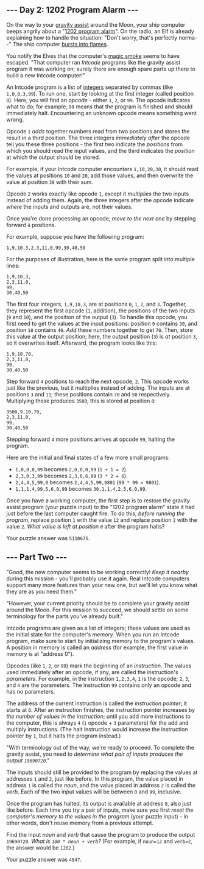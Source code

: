## --- Day 2: 1202 Program Alarm ---

On the way to your [gravity
assist](https://en.wikipedia.org/wiki/Gravity_assist) around the Moon,
your ship computer beeps angrily about a "[1202 program
alarm](https://www.hq.nasa.gov/alsj/a11/a11.landing.html#1023832)". On
the radio, an Elf is already explaining how to handle the situation:
"Don't worry, that's perfectly norma--" The ship computer [bursts into
flames](https://en.wikipedia.org/wiki/Halt_and_Catch_Fire).

You notify the Elves that the computer's [magic
smoke](https://en.wikipedia.org/wiki/Magic_smoke) seems to have <span
title="Looks like SOMEONE forgot to change the switch to 'more magic'.">escaped</span>.
"That computer ran *Intcode* programs like the gravity assist program it
was working on; surely there are enough spare parts up there to build a
new Intcode computer!"

An Intcode program is a list of
[integers](https://en.wikipedia.org/wiki/Integer) separated by commas
(like `1,0,0,3,99`). To run one, start by looking at the first integer
(called position `0`). Here, you will find an *opcode* - either `1`,
`2`, or `99`. The opcode indicates what to do; for example, `99` means
that the program is finished and should immediately halt. Encountering
an unknown opcode means something went wrong.

Opcode `1` *adds* together numbers read from two positions and stores
the result in a third position. The three integers *immediately after*
the opcode tell you these three positions - the first two indicate the
*positions* from which you should read the input values, and the third
indicates the *position* at which the output should be stored.

For example, if your Intcode computer encounters `1,10,20,30`, it should
read the values at positions `10` and `20`, add those values, and then
overwrite the value at position `30` with their sum.

Opcode `2` works exactly like opcode `1`, except it *multiplies* the two
inputs instead of adding them. Again, the three integers after the
opcode indicate *where* the inputs and outputs are, not their values.

Once you're done processing an opcode, *move to the next one* by
stepping forward `4` positions.

For example, suppose you have the following program:

    1,9,10,3,2,3,11,0,99,30,40,50

For the purposes of illustration, here is the same program split into
multiple lines:

    1,9,10,3,
    2,3,11,0,
    99,
    30,40,50

The first four integers, `1,9,10,3`, are at positions `0`, `1`, `2`, and
`3`. Together, they represent the first opcode (`1`, addition), the
positions of the two inputs (`9` and `10`), and the position of the
output (`3`). To handle this opcode, you first need to get the values at
the input positions: position `9` contains `30`, and position `10`
contains `40`. *Add* these numbers together to get `70`. Then, store
this value at the output position; here, the output position (`3`) is
*at* position `3`, so it overwrites itself. Afterward, the program looks
like this:

    1,9,10,70,
    2,3,11,0,
    99,
    30,40,50

Step forward `4` positions to reach the next opcode, `2`. This opcode
works just like the previous, but it multiplies instead of adding. The
inputs are at positions `3` and `11`; these positions contain `70` and
`50` respectively. Multiplying these produces `3500`; this is stored at
position `0`:

    3500,9,10,70,
    2,3,11,0,
    99,
    30,40,50

Stepping forward `4` more positions arrives at opcode `99`, halting the
program.

Here are the initial and final states of a few more small programs:

-   `1,0,0,0,99` becomes `2,0,0,0,99` (`1 + 1 = 2`).
-   `2,3,0,3,99` becomes `2,3,0,6,99` (`3 * 2 = 6`).
-   `2,4,4,5,99,0` becomes `2,4,4,5,99,9801` (`99 * 99 = 9801`).
-   `1,1,1,4,99,5,6,0,99` becomes `30,1,1,4,2,5,6,0,99`.

Once you have a working computer, the first step is to restore the
gravity assist program (your puzzle input) to the "1202 program alarm"
state it had just before the last computer caught fire. To do this,
*before running the program*, replace position `1` with the value `12`
and replace position `2` with the value `2`. *What value is left at
position `0`* after the program halts?

Your puzzle answer was `5110675`.

## --- Part Two ---

"Good, the new computer seems to be working correctly! *Keep it nearby*
during this mission - you'll probably use it again. Real Intcode
computers support many more features than your new one, but we'll let
you know what they are as you need them."

"However, your current priority should be to complete your gravity
assist around the Moon. For this mission to succeed, we should settle on
some terminology for the parts you've already built."

Intcode programs are given as a list of integers; these values are used
as the initial state for the computer's *memory*. When you run an
Intcode program, make sure to start by initializing memory to the
program's values. A position in memory is called an *address* (for
example, the first value in memory is at "address 0").

Opcodes (like `1`, `2`, or `99`) mark the beginning of an *instruction*.
The values used immediately after an opcode, if any, are called the
instruction's *parameters*. For example, in the instruction `1,2,3,4`,
`1` is the opcode; `2`, `3`, and `4` are the parameters. The instruction
`99` contains only an opcode and has no parameters.

The address of the current instruction is called the *instruction
pointer*; it starts at `0`. After an instruction finishes, the
instruction pointer increases by *the number of values in the
instruction*; until you add more instructions to the computer, this is
always `4` (`1` opcode + `3` parameters) for the add and multiply
instructions. (The halt instruction would increase the instruction
pointer by `1`, but it halts the program instead.)

"With terminology out of the way, we're ready to proceed. To complete
the gravity assist, you need to *determine what pair of inputs produces
the output `19690720`*."

The inputs should still be provided to the program by replacing the
values at addresses `1` and `2`, just like before. In this program, the
value placed in address `1` is called the *noun*, and the value placed
in address `2` is called the *verb*. Each of the two input values will
be between `0` and `99`, inclusive.

Once the program has halted, its output is available at address `0`,
also just like before. Each time you try a pair of inputs, make sure you
first *reset the computer's memory to the values in the program* (your
puzzle input) - in other words, don't reuse memory from a previous
attempt.

Find the input *noun* and *verb* that cause the program to produce the
output `19690720`. *What is `100 * noun + verb`?* (For example, if
`noun=12` and `verb=2`, the answer would be `1202`.)

Your puzzle answer was `4847`.